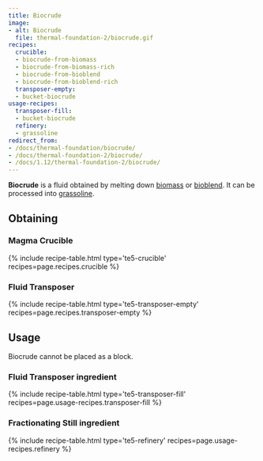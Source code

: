 ```yaml
---
title: Biocrude
image:
- alt: Biocrude
  file: thermal-foundation-2/biocrude.gif
recipes:
  crucible:
  - biocrude-from-biomass
  - biocrude-from-biomass-rich
  - biocrude-from-bioblend
  - biocrude-from-bioblend-rich
  transposer-empty:
  - bucket-biocrude
usage-recipes:
  transposer-fill:
  - bucket-biocrude
  refinery:
  - grassoline
redirect_from:
- /docs/thermal-foundation/biocrude/
- /docs/thermal-foundation-2/biocrude/
- /docs/1.12/thermal-foundation-2/biocrude/
---
```


**Biocrude** is a fluid obtained by melting down
[biomass](/docs/1.12/thermal-foundation/pulped-biomass/) or
[bioblend](/docs/1.12/thermal-foundation/pulped-bioblend/). It can be processed into
[grassoline](/docs/1.12/thermal-foundation/grassoline/).


Obtaining
---------

### Magma Crucible
{% include recipe-table.html type='te5-crucible' recipes=page.recipes.crucible %}

### Fluid Transposer
{% include recipe-table.html type='te5-transposer-empty' recipes=page.recipes.transposer-empty %}


Usage
-----

Biocrude cannot be placed as a block.

### Fluid Transposer ingredient
{% include recipe-table.html type='te5-transposer-fill' recipes=page.usage-recipes.transposer-fill %}

### Fractionating Still ingredient
{% include recipe-table.html type='te5-refinery' recipes=page.usage-recipes.refinery %}
